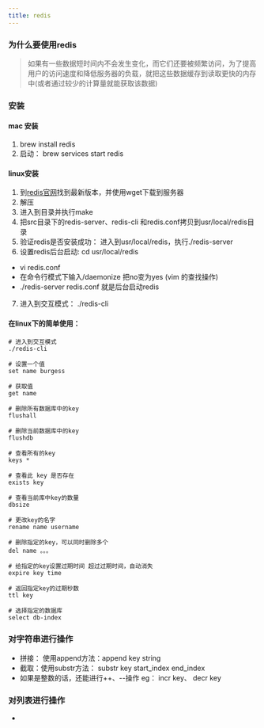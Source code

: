 ```yaml
---
title: redis
---
```


### 为什么要使用redis
> 如果有一些数据短时间内不会发生变化，而它们还要被频繁访问，为了提高用户的访问速度和降低服务器的负载，就把这些数据缓存到读取更快的内存中(或者通过较少的计算量就能获取该数据)

### 安装

#### mac 安装
1. brew install redis
2. 启动： brew services start redis

#### linux安装
1. 到[redis官网](https://redis.io)找到最新版本，并使用wget下载到服务器
2. 解压
3. 进入到目录并执行make
4. 把src目录下的redis-server、redis-cli 和redis.conf拷贝到usr/local/redis目录
5. 验证redis是否安装成功： 进入到usr/local/redis，执行./redis-server
6. 设置redis后台启动: cd usr/local/redis
- vi redis.conf
- 在命令行模式下输入/daemonize 把no变为yes (vim 的查找操作)
- ./redis-server redis.conf  就是后台启动redis
7. 进入到交互模式： ./redis-cli


#### 在linux下的简单使用：
```
# 进入到交互模式
./redis-cli

# 设置一个值
set name burgess

# 获取值
get name

# 删除所有数据库中的key
flushall

# 删除当前数据库中的key
flushdb

# 查看所有的key
keys *

# 查看此 key 是否存在
exists key

# 查看当前库中key的数量
dbsize

# 更改key的名字
rename name username

# 删除指定的key，可以同时删除多个
del name 。。。

# 给指定的key设置过期时间 超过过期时间，自动消失
expire key time

# 返回指定key的过期秒数
ttl key

# 选择指定的数据库
select db-index

```

### 对字符串进行操作
- 拼接： 使用append方法：append key string
- 截取：使用substr方法： substr key start_index end_index
- 如果是整数的话，还能进行++、--操作 eg： incr key、 decr key

### 对列表进行操作
- 